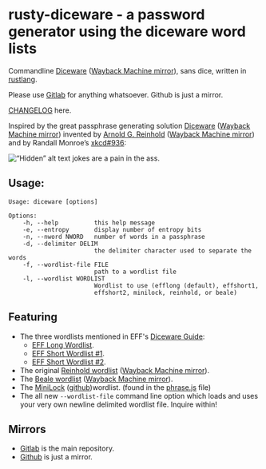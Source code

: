# rusty-diceware - a password generator using the diceware word lists
Commandline [Diceware][diceware] ([Wayback Machine mirror][diceware-wayback]), sans dice, written in [rustlang][rustlang].

Please use [Gitlab][gitlab-mirror] for anything whatsoever. Github is just a mirror.

[CHANGELOG](/CHANGELOG.md) here.

Inspired by the great passphrase generating solution [Diceware][diceware] ([Wayback Machine mirror][diceware-wayback]) invented by [Arnold G. Reinhold][arnold] ([Wayback Machine mirror][arnold-wayback]) and by Randall Monroe’s [xkcd#936][xkcd-936]:

![“Hidden” alt text jokes are a pain in the ass.](/bin/imgs.xkcd.com/comics/password_strength.png)

## Usage:

```
Usage: diceware [options]

Options:
    -h, --help          this help message
    -e, --entropy       display number of entropy bits
    -n, --nword NWORD   number of words in a passphrase
    -d, --delimiter DELIM
                        the delimiter character used to separate the words
    -f, --wordlist-file FILE
                        path to a wordlist file
    -l, --wordlist WORDLIST
                        Wordlist to use (efflong (default), effshort1,
                        effshort2, minilock, reinhold, or beale)
```

## Featuring

* The three wordlists mentioned in EFF's [Diceware Guide][eff-diceware-guide]:
    * [EFF Long Wordlist][eff-long-wordlist].
    * [EFF Short Wordlist #1][eff-short-wordlist-1].
    * [EFF Short Wordlist #2][eff-short-wordlist-2-0].
* The original [Reinhold wordlist][reinhold-wordlist-asc] ([Wayback Machine mirror][reinhold-wordlist-asc-wayback]).
* The [Beale wordlist][beale-wordlist-asc] ([Wayback Machine mirror][beale-wordlist-asc-wayback]).
* The [MiniLock][minilock] ([github][minilock-github])wordlist. (found in the [phrase.js][minilock-phrase-js] file)
* The all new `--wordlist-file` command line option which loads and uses your very own newline delimited wordlist file. Inquire within!

## Mirrors

* [Gitlab][gitlab-mirror] is the main repository.
* [Github][github-mirror] is just a mirror.


[gitlab-mirror]: <https://gitlab.com/yuvallanger/rusty-diceware/>
[github-mirror]: <https://github.com/yuvallanger/rusty-diceware/>

[eff-diceware-guide]: <https://www.eff.org/dice>
[eff-long-wordlist]: <https://www.eff.org/files/2016/07/18/eff_large_wordlist.txt>
[eff-short-wordlist-1]: <https://www.eff.org/files/2016/09/08/eff_short_wordlist_1.txt>
[eff-short-wordlist-2-0]: <https://www.eff.org/files/2016/09/08/eff_short_wordlist_2_0.txt>

[arnold]: <https://theworld.com/~reinhold/>
[diceware]: <https://theworld.com/~reinhold/diceware.html>

[arnold-wayback]: <https://web.archive.org/web/20220608141106/https://theworld.com/~reinhold/>
[diceware-wayback]: <https://web.archive.org/web/20220817092807/https://theworld.com/~reinhold/diceware.html>

[beale-wordlist-asc]: <https://theworld.com/~reinhold/beale.wordlist.asc>
[reinhold-wordlist-asc]: <https://theworld.com/~reinhold/diceware.wordlist.asc>
[minilock-phrase-js]: <https://github.com/kaepora/miniLock/blob/71dcf431886068c9ec7f563c3e4158153229b202/src/js/lib/phrase.js>

[beale-wordlist-asc-wayback]: <https://web.archive.org/web/20220602072646/https://theworld.com/~reinhold/beale.wordlist.asc>
[reinhold-wordlist-asc-wayback]: <https://web.archive.org/web/20220820102521/https://theworld.com/~reinhold/diceware.wordlist.asc>


[rustlang]: <http://rust-lang.org>

[xkcd-936]: <https://www.explainxkcd.com/wiki/index.php/936>

[minilock]: <http://minilock.io>
[minilock-github]: <https://github.com/kaepora/miniLock/>

